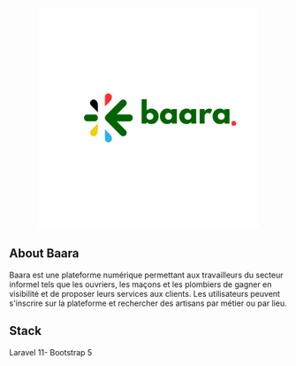 <p align="center"><a href="https://laravel.com" target="_blank"><img src="/public/Images/Logo Tech Minimalist Violet.png" width="400" alt="Laravel Logo"></a></p>



## About Baara

Baara est une plateforme numérique permettant aux travailleurs du secteur informel tels que les ouvriers, les maçons et les plombiers de gagner en visibilité et de proposer leurs services aux clients. Les utilisateurs peuvent s'inscrire sur la plateforme et rechercher des artisans par métier ou par lieu.

## Stack 
Laravel 11- Bootstrap 5